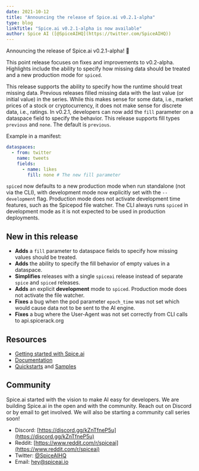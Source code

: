 ```yaml
---
date: 2021-10-12
title: "Announcing the release of Spice.ai v0.2.1-alpha"
type: blog
linkTitle: "Spice.ai v0.2.1-alpha is now available"
author: Spice AI ([@SpiceAIHQ](https://twitter.com/SpiceAIHQ))
---
```


Announcing the release of Spice.ai v0.2.1-alpha! 🚚

This point release focuses on fixes and improvements to v0.2-alpha. Highlights include the ability to specify how missing data should be treated and a new production mode for `spiced`.

This release supports the ability to specify how the runtime should treat missing data. Previous releases filled missing data with the last value (or initial value) in the series. While this makes sense for some data, i.e., market prices of a stock or cryptocurrency, it does not make sense for discrete data, i.e., ratings. In v0.2.1, developers can now add the `fill` parameter on a dataspace field to specify the behavior. This release supports fill types `previous` and `none`. The default is `previous`.

Example in a manifest:

```yaml
dataspaces:
  - from: twitter
    name: tweets
    fields:
      - name: likes
        fill: none # The new fill parameter
```

`spiced` now defaults to a new production mode when run standalone (not via the CLI), with development mode now explicitly set with the `--development` flag. Production mode does not activate development time features, such as the Spicepod file watcher. The CLI always runs `spiced` in development mode as it is not expected to be used in production deployments.

## New in this release

- **Adds** a `fill` parameter to dataspace fields to specify how missing values should be treated.
- **Adds** the ability to specify the fill behavior of empty values in a dataspace.
- **Simplifies** releases with a single `spiceai` release instead of separate `spice` and `spiced` releases.
- **Adds** an explicit **development** mode to `spiced`. Production mode does not activate the file watcher.
- **Fixes** a bug when the pod parameter `epoch_time` was not set which would cause data not to be sent to the AI engine.
- **Fixes** a bug where the User-Agent was not set correctly from CLI calls to api.spicerack.org

## Resources

- [Getting started with Spice.ai](https://docs.spiceai.org/getting-started/)
- [Documentation](https://docs.spiceai.org/)
- [Quickstarts](https://github.com/spiceai/quickstarts/blob/trunk/README.md) and [Samples](https://github.com/spiceai/samples/blob/trunk/README.md)

## Community

Spice.ai started with the vision to make AI easy for developers. We are building Spice.ai in the open and with the community. Reach out on Discord or by email to get involved. We will also be starting a community call series soon!

- Discord: [https://discord.gg/kZnTfneP5u](https://discord.gg/kZnTfneP5u)
- Reddit: [https://www.reddit.com/r/spiceai](https://www.reddit.com/r/spiceai)
- Twitter: [@SpiceAIHQ](https://twitter.com/spiceaihq)
- Email: [hey@spiceai.io](mailto:hey@spiceai.io)
